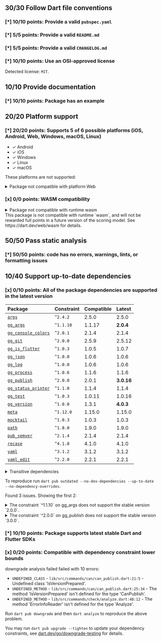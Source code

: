 ## 30/30 Follow Dart file conventions

### [*] 10/10 points: Provide a valid `pubspec.yaml`


### [*] 5/5 points: Provide a valid `README.md`


### [*] 5/5 points: Provide a valid `CHANGELOG.md`


### [*] 10/10 points: Use an OSI-approved license

Detected license: `MIT`.

## 10/10 Provide documentation

### [*] 10/10 points: Package has an example


## 20/20 Platform support

### [*] 20/20 points: Supports 5 of 6 possible platforms (**iOS**, **Android**, Web, **Windows**, **macOS**, **Linux**)

* ✓ Android
* ✓ iOS
* ✓ Windows
* ✓ Linux
* ✓ macOS

These platforms are not supported:

<details>
<summary>
Package not compatible with platform Web
</summary>

Because:
* `package:gg/gg.dart` that imports:
* `package:gg/src/tools/checks.dart` that imports:
* `package:gg_publish/gg_publish.dart` that imports:
* `package:gg_publish/src/commands/publish.dart` that imports:
* `package:gg_version/gg_version.dart` that imports:
* `package:gg_version/src/commands/published_version.dart` that imports:
* `package:gg_args/gg_args.dart` that imports:
* `package:gg_args/src/missing_sub_commands.dart` that imports:
* `dart:io`
</details>

### [x] 0/0 points: WASM compatibility

<details>
<summary>
Package not compatible with runtime wasm
</summary>

Because:
* `package:gg/gg.dart` that imports:
* `package:gg/src/tools/checks.dart` that imports:
* `package:gg_publish/gg_publish.dart` that imports:
* `package:gg_publish/src/commands/publish.dart` that imports:
* `package:gg_version/gg_version.dart` that imports:
* `package:gg_version/src/commands/published_version.dart` that imports:
* `package:gg_args/gg_args.dart` that imports:
* `package:gg_args/src/missing_sub_commands.dart` that imports:
* `dart:io`
</details>
This package is not compatible with runtime `wasm`, and will not be rewarded full points in a future version of the scoring model.
See https://dart.dev/web/wasm for details.

## 50/50 Pass static analysis

### [*] 50/50 points: code has no errors, warnings, lints, or formatting issues


## 10/40 Support up-to-date dependencies

### [x] 0/10 points: All of the package dependencies are supported in the latest version

|Package|Constraint|Compatible|Latest|
|:-|:-|:-|:-|
|[`args`]|`^2.4.2`|2.5.0|2.5.0|
|[`gg_args`]|`^1.1.10`|1.1.17|**2.0.4**|
|[`gg_console_colors`]|`^2.0.1`|2.1.4|2.1.4|
|[`gg_git`]|`^2.0.0`|2.5.9|2.5.12|
|[`gg_is_flutter`]|`^1.0.3`|1.0.5|1.0.7|
|[`gg_json`]|`^1.0.0`|1.0.6|1.0.6|
|[`gg_log`]|`^1.0.0`|1.0.6|1.0.6|
|[`gg_process`]|`^1.0.6`|1.1.6|1.1.6|
|[`gg_publish`]|`^2.0.0`|2.0.1|**3.0.16**|
|[`gg_status_printer`]|`^1.1.0`|1.1.4|1.1.4|
|[`gg_test`]|`^1.0.3`|1.0.11|1.0.16|
|[`gg_version`]|`^1.0.0`|1.3.1|**4.0.3**|
|[`meta`]|`^1.12.0`|1.15.0|1.15.0|
|[`mocktail`]|`^1.0.3`|1.0.3|1.0.3|
|[`path`]|`^1.8.0`|1.9.0|1.9.0|
|[`pub_semver`]|`^2.1.4`|2.1.4|2.1.4|
|[`recase`]|`^4.1.0`|4.1.0|4.1.0|
|[`yaml`]|`^3.1.2`|3.1.2|3.1.2|
|[`yaml_edit`]|`^2.2.0`|2.2.1|2.2.1|

<details><summary>Transitive dependencies</summary>

|Package|Constraint|Compatible|Latest|
|:-|:-|:-|:-|
|[`async`]|-|2.11.0|2.11.0|
|[`boolean_selector`]|-|2.1.1|2.1.1|
|[`checked_yaml`]|-|2.0.3|2.0.3|
|[`collection`]|-|1.18.0|1.18.0|
|[`colorize`]|-|3.0.0|3.0.0|
|[`gg_capture_print`]|-|1.0.9|1.0.9|
|[`gg_hash`]|-|1.0.4|1.0.4|
|[`gg_is_github`]|-|1.0.6|1.0.6|
|[`gg_project_root`]|-|1.0.2|1.0.4|
|[`http`]|-|1.2.1|1.2.1|
|[`http_parser`]|-|4.0.2|4.0.2|
|[`json_annotation`]|-|4.9.0|4.9.0|
|[`matcher`]|-|0.12.16+1|0.12.16+1|
|[`pubspec_parse`]|-|1.3.0|1.3.0|
|[`source_span`]|-|1.10.0|1.10.0|
|[`stack_trace`]|-|1.11.1|1.11.1|
|[`stream_channel`]|-|2.1.2|2.1.2|
|[`string_scanner`]|-|1.2.0|1.2.0|
|[`term_glyph`]|-|1.2.1|1.2.1|
|[`test_api`]|-|0.7.1|0.7.1|
|[`typed_data`]|-|1.3.2|1.3.2|
|[`web`]|-|0.5.1|0.5.1|
</details>

To reproduce run `dart pub outdated --no-dev-dependencies --up-to-date --no-dependency-overrides`.

[`args`]: https://pub.dev/packages/args
[`gg_args`]: https://pub.dev/packages/gg_args
[`gg_console_colors`]: https://pub.dev/packages/gg_console_colors
[`gg_git`]: https://pub.dev/packages/gg_git
[`gg_is_flutter`]: https://pub.dev/packages/gg_is_flutter
[`gg_json`]: https://pub.dev/packages/gg_json
[`gg_log`]: https://pub.dev/packages/gg_log
[`gg_process`]: https://pub.dev/packages/gg_process
[`gg_publish`]: https://pub.dev/packages/gg_publish
[`gg_status_printer`]: https://pub.dev/packages/gg_status_printer
[`gg_test`]: https://pub.dev/packages/gg_test
[`gg_version`]: https://pub.dev/packages/gg_version
[`meta`]: https://pub.dev/packages/meta
[`mocktail`]: https://pub.dev/packages/mocktail
[`path`]: https://pub.dev/packages/path
[`pub_semver`]: https://pub.dev/packages/pub_semver
[`recase`]: https://pub.dev/packages/recase
[`yaml`]: https://pub.dev/packages/yaml
[`yaml_edit`]: https://pub.dev/packages/yaml_edit
[`async`]: https://pub.dev/packages/async
[`boolean_selector`]: https://pub.dev/packages/boolean_selector
[`checked_yaml`]: https://pub.dev/packages/checked_yaml
[`collection`]: https://pub.dev/packages/collection
[`colorize`]: https://pub.dev/packages/colorize
[`gg_capture_print`]: https://pub.dev/packages/gg_capture_print
[`gg_hash`]: https://pub.dev/packages/gg_hash
[`gg_is_github`]: https://pub.dev/packages/gg_is_github
[`gg_project_root`]: https://pub.dev/packages/gg_project_root
[`http`]: https://pub.dev/packages/http
[`http_parser`]: https://pub.dev/packages/http_parser
[`json_annotation`]: https://pub.dev/packages/json_annotation
[`matcher`]: https://pub.dev/packages/matcher
[`pubspec_parse`]: https://pub.dev/packages/pubspec_parse
[`source_span`]: https://pub.dev/packages/source_span
[`stack_trace`]: https://pub.dev/packages/stack_trace
[`stream_channel`]: https://pub.dev/packages/stream_channel
[`string_scanner`]: https://pub.dev/packages/string_scanner
[`term_glyph`]: https://pub.dev/packages/term_glyph
[`test_api`]: https://pub.dev/packages/test_api
[`typed_data`]: https://pub.dev/packages/typed_data
[`web`]: https://pub.dev/packages/web

Found 3 issues. Showing the first 2:

<details>
<summary>
The constraint `^1.1.10` on gg_args does not support the stable version `2.0.0`.
</summary>

Try running `dart pub upgrade --major-versions gg_args` to update the constraint.
</details>
<details>
<summary>
The constraint `^2.0.0` on gg_publish does not support the stable version `3.0.0`.
</summary>

Try running `dart pub upgrade --major-versions gg_publish` to update the constraint.
</details>

### [*] 10/10 points: Package supports latest stable Dart and Flutter SDKs


### [x] 0/20 points: Compatible with dependency constraint lower bounds

downgrade analysis failed failed with 10 errors:

 - `UNDEFINED_CLASS` - `lib/src/commands/can/can_publish.dart:21:5` - Undefined class 'IsVersionPrepared'.
 - `UNDEFINED_METHOD` - `lib/src/commands/can/can_publish.dart:25:34` - The method 'IsVersionPrepared' isn't defined for the type 'CanPublish'.
 - `UNDEFINED_METHOD` - `lib/src/commands/check/analyze.dart:48:12` - The method 'ErrorInfoReader' isn't defined for the type 'Analyze'.

Run `dart pub downgrade` and then `dart analyze` to reproduce the above problem.

You may run `dart pub upgrade --tighten` to update your dependency constraints, see [dart.dev/go/downgrade-testing](https://dart.dev/go/downgrade-testing) for details.
